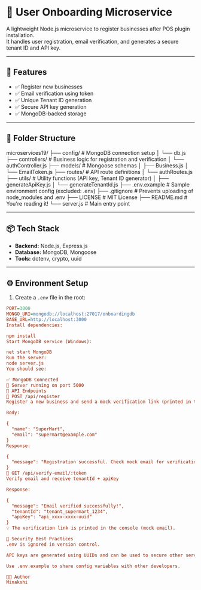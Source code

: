 # 🧩 User Onboarding Microservice

A lightweight Node.js microservice to register businesses after POS plugin installation.  
It handles user registration, email verification, and generates a secure tenant ID and API key.

---

## 🚀 Features

- ✅ Register new businesses
- ✅ Email verification using token
- ✅ Unique Tenant ID generation
- ✅ Secure API key generation
- ✅ MongoDB-backed storage

---

## 🧱 Folder Structure

microservices19/
├── config/ # MongoDB connection setup
│ └── db.js
├── controllers/ # Business logic for registration and verification
│ └── authController.js
├── models/ # Mongoose schemas
│ ├── Business.js
│ └── EmailToken.js
├── routes/ # API route definitions
│ └── authRoutes.js
├── utils/ # Utility functions (API key, Tenant ID generator)
│ ├── generateApiKey.js
│ └── generateTenantId.js
├── .env.example # Sample environment config (excluded: .env)
├── .gitignore # Prevents uploading of node_modules and .env
├── LICENSE # MIT License
├── README.md # You're reading it!
└── server.js # Main entry point


---

## 📦 Tech Stack

- **Backend:** Node.js, Express.js
- **Database:** MongoDB, Mongoose
- **Tools:** dotenv, crypto, uuid

---

## ⚙️ Environment Setup

1. Create a `.env` file in the root:

```ini
PORT=3000
MONGO_URI=mongodb://localhost:27017/onboardingdb
BASE_URL=http://localhost:3000
Install dependencies:

npm install
Start MongoDB service (Windows):

net start MongoDB
Run the server:
node server.js
You should see:

✅ MongoDB Connected
🚀 Server running on port 5000
🧪 API Endpoints
🔹 POST /api/register
Register a new business and send a mock verification link (printed in terminal)

Body:

{
  "name": "SuperMart",
  "email": "supermart@example.com"
}
Response:

{
  "message": "Registration successful. Check mock email for verification link."
}
🔹 GET /api/verify-email/:token
Verify email and receive tenantId + apiKey

Response:

{
  "message": "Email verified successfully!",
  "tenantId": "tenant_supermart_1234",
  "apiKey": "api_xxxx-xxxx-uuid"
}
💡 The verification link is printed in the console (mock email).

🔐 Security Best Practices
.env is ignored in version control.

API keys are generated using UUIDs and can be used to secure other services.

Use .env.example to share config variables with other developers.

👨‍💻 Author
Minakshi